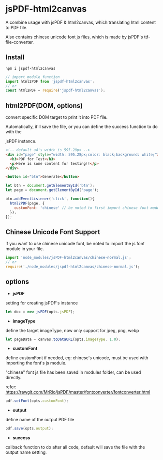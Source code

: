 # jsPDF-html2canvas
A combine usage with jsPDF &amp; html2canvas, which translating html content to PDF file.

Also contains chinese unicode font js files, which is made by jsPDF's ttf-file-converter.

## Install

```
npm i jspdf-html2canvas
```

```js
// import module function
import html2PDF from 'jspdf-html2canvas';
// or
const html2PDF = require('jspdf-html2canvas');
```

## html2PDF(DOM, options)

convert specific DOM target to print it into PDF file.

Automatically, it'll save the file, or you can define the success function to do with the

jsPDF instance.

```html
<!-- default a4's width is 595.28px -->
<div id="page" style="width: 595.28px;color: black;background: white;">
  <h3>PDF for Test</h3>
  <p>Here is some content for testing!!</p>
</div>

<button id="btn">Generate</button>
```

```js
let btn = document.getElementById('btn');
let page = document.getElementById('page');

btn.addEventListener('click', function(){
  html2PDF(page, {
    customFont: 'chinese' // be noted to first import chinese font module before you use this
  });
});
```

## Chinese Unicode Font Support

if you want to use chinese unicode font, be noted to import the js font module in your file.

```js
import 'node_modules/jsPDF-html2canvas/chinese-normal.js';
// or
require('./node_modules/jspdf-html2canvas/chinese-normal.js');
```

## options

- **jsPDF**

setting for creating jsPDF's instance

```js
let doc = new jsPDF(opts.jsPDF);
```

- **imageType**

define the target imageType, now only support for jpeg, png, webp

```js
let pageData = canvas.toDataURL(opts.imageType, 1.0);
```

- **customFont**

define customFont if needed, eg: chinese's unicode, must be used with importing the font's js module.

"chinese" font js file has been saved in modules folder, can be used directly.

refer: https://rawgit.com/MrRio/jsPDF/master/fontconverter/fontconverter.html

```js
pdf.setFont(opts.customFont);
```

- **output**

define name of the output PDF file

```js
pdf.save(opts.output);
```

- **success**

callback function to do after all code, default will save the file with the output name setting.
